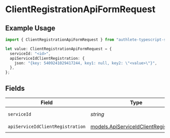 # ClientRegistrationApiFormRequest

## Example Usage

```typescript
import { ClientRegistrationApiFormRequest } from "authlete-typescript-sdk/models/operations";

let value: ClientRegistrationApiFormRequest = {
  serviceId: "<id>",
  apiServiceIdClientRegistration: {
    json: "{key: 5409241029417244, key1: null, key2: \"<value>\"}",
  },
};
```

## Fields

| Field                                                                                   | Type                                                                                    | Required                                                                                | Description                                                                             |
| --------------------------------------------------------------------------------------- | --------------------------------------------------------------------------------------- | --------------------------------------------------------------------------------------- | --------------------------------------------------------------------------------------- |
| `serviceId`                                                                             | *string*                                                                                | :heavy_check_mark:                                                                      | A service ID.                                                                           |
| `apiServiceIdClientRegistration`                                                        | [models.ApiServiceIdClientRegistration](../../models/apiserviceidclientregistration.md) | :heavy_check_mark:                                                                      | N/A                                                                                     |